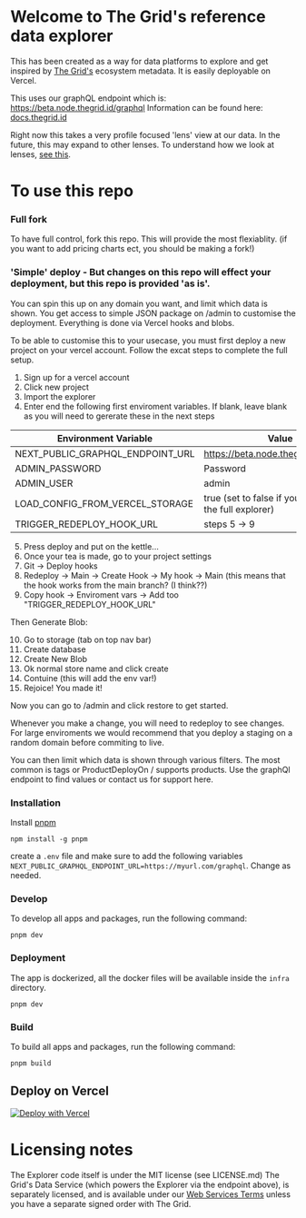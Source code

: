 # Welcome to The Grid's reference data explorer

This has been created as a way for data platforms to explore and get inspired by [The Grid's](https://thegrid.id/) ecosystem metadata. It is easily deployable on Vercel.

This uses our graphQL endpoint which is: https://beta.node.thegrid.id/graphql 
Information can be found here:  [docs.thegrid.id](https://docs.thegrid.id/)

Right now this takes a very profile focused 'lens' view at our data. In the future, this may expand to other lenses. To understand how we look at lenses, [see this](https://docs.thegrid.id/lenses-at-the-grid-18).

# To use this repo
### Full fork
To have full control, fork this repo. This will provide the most flexiablity. (if you want to add pricing charts ect, you should be making a fork!)

### 'Simple' deploy - But changes on this repo will effect your deployment, but this repo is provided 'as is'.
You can spin this up on any domain you want, and limit which data is shown. You get access to simple JSON package on /admin to customise the deployment. Everything is done via Vercel hooks and blobs.

To be able to customise this to your usecase, you must first deploy a new project on your vercel account. Follow the excat steps to complete the full setup. 
1. Sign up for a vercel account
2. Click new project
3. Import the explorer
4. Enter end the following first enviroment variables. If blank, leave blank as you will need to gererate these in the next steps


| Environment Variable | Value |
|-------------------|-------|
| NEXT_PUBLIC_GRAPHQL_ENDPOINT_URL | https://beta.node.thegrid.id/graphql |
| ADMIN_PASSWORD | Password |
| ADMIN_USER | admin |
| LOAD_CONFIG_FROM_VERCEL_STORAGE | true  (set to false if you just want the full explorer) |
| TRIGGER_REDEPLOY_HOOK_URL | steps 5 -> 9 |

5. Press deploy and put on the kettle...
6. Once your tea is made, go to your project settings
7. Git -> Deploy hooks
8. Redeploy -> Main -> Create Hook -> My hook -> Main (this means that the hook works from the main branch? (I think??)
9. Copy hook -> Enviroment vars -> Add too "TRIGGER_REDEPLOY_HOOK_URL"

Then Generate Blob: 

10. Go to storage (tab on top nav bar)
11. Create database
12. Create New Blob
13. Ok normal store name and click create 
14. Contuine (this will add the env var!) 
15. Rejoice! You made it!

Now you can go to /admin and click restore to get started. 

Whenever you make a change, you will need to redeploy to see changes. For large enviroments we would recommend that you deploy a staging on a random domain before commiting to live. 

You can then limit which data is shown through various filters. The most common is tags or ProductDeployOn / supports products. Use the graphQl endpoint to find values or contact us for support here.

### Installation

Install [pnpm](https://pnpm.io/installation)

```
npm install -g pnpm
```

create a `.env` file and make sure to add the following variables `NEXT_PUBLIC_GRAPHQL_ENDPOINT_URL=https://myurl.com/graphql`. Change as needed.

### Develop

To develop all apps and packages, run the following command:

```
pnpm dev
```

### Deployment

The app is dockerized, all the docker files will be available inside the `infra` directory.

```
pnpm dev
```

### Build

To build all apps and packages, run the following command:

```
pnpm build
```

## Deploy on Vercel

[![Deploy with Vercel](https://vercel.com/button)](https://vercel.com/new/clone?repository-url=https%3A%2F%2Fgithub.com%2FThe-Grid-Data%2FExplorer&env=LOAD_CONFIG_FROM_VERCEL_STORAGE,ADMIN_USER,ADMIN_PASSWORD,TRIGGER_REDEPLOY_HOOK_URL,BLOB_READ_WRITE_TOKEN,NEXT_PUBLIC_GRAPHQL_ENDPOINT_URL)

# Licensing notes

The Explorer code itself is under the MIT license (see LICENSE.md)
The Grid's Data Service (which powers the Explorer via the endpoint above), is separately licensed, and is available under our [Web Services Terms](https://thegrid.id/legal/web-services-terms) unless you have a separate signed order with The Grid.
